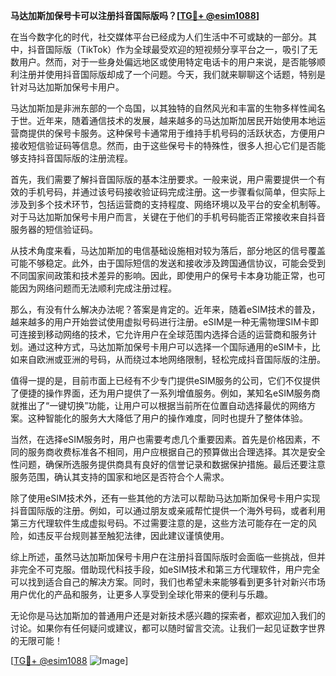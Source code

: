 **马达加斯加保号卡可以注册抖音国际版吗？[[TG💪+ @esim1088](https://t.me/s/esim1088)]**

在当今数字化的时代，社交媒体平台已经成为人们生活中不可或缺的一部分。其中，抖音国际版（TikTok）作为全球最受欢迎的短视频分享平台之一，吸引了无数用户。然而，对于一些身处偏远地区或使用特定电话卡的用户来说，是否能够顺利注册并使用抖音国际版却成了一个问题。今天，我们就来聊聊这个话题，特别是针对马达加斯加保号卡用户。

马达加斯加是非洲东部的一个岛国，以其独特的自然风光和丰富的生物多样性闻名于世。近年来，随着通信技术的发展，越来越多的马达加斯加居民开始使用本地运营商提供的保号卡服务。这种保号卡通常用于维持手机号码的活跃状态，方便用户接收短信验证码等信息。然而，由于这些保号卡的特殊性，很多人担心它们是否能够支持抖音国际版的注册流程。

首先，我们需要了解抖音国际版的基本注册要求。一般来说，用户需要提供一个有效的手机号码，并通过该号码接收验证码完成注册。这一步骤看似简单，但实际上涉及到多个技术环节，包括运营商的支持程度、网络环境以及平台的安全机制等。对于马达加斯加保号卡用户而言，关键在于他们的手机号码能否正常接收来自抖音服务器的短信验证码。

从技术角度来看，马达加斯加的电信基础设施相对较为落后，部分地区的信号覆盖可能不够稳定。此外，由于国际短信的发送和接收涉及跨国通信协议，可能会受到不同国家间政策和技术差异的影响。因此，即使用户的保号卡本身功能正常，也可能因为网络问题而无法顺利完成注册过程。

那么，有没有什么解决办法呢？答案是肯定的。近年来，随着eSIM技术的普及，越来越多的用户开始尝试使用虚拟号码进行注册。eSIM是一种无需物理SIM卡即可连接到移动网络的技术，它允许用户在全球范围内选择合适的运营商和服务计划。通过这种方式，马达加斯加保号卡用户可以选择一个国际通用的eSIM卡，比如来自欧洲或亚洲的号码，从而绕过本地网络限制，轻松完成抖音国际版的注册。

值得一提的是，目前市面上已经有不少专门提供eSIM服务的公司，它们不仅提供了便捷的操作界面，还为用户提供了一系列增值服务。例如，某知名eSIM服务商就推出了“一键切换”功能，让用户可以根据当前所在位置自动选择最优的网络方案。这种智能化的服务大大降低了用户的操作难度，同时也提升了整体体验。

当然，在选择eSIM服务时，用户也需要考虑几个重要因素。首先是价格因素，不同的服务商收费标准各不相同，用户应根据自己的预算做出合理选择。其次是安全性问题，确保所选服务提供商具有良好的信誉记录和数据保护措施。最后还要注意服务范围，确认其支持的国家和地区是否符合个人需求。

除了使用eSIM技术外，还有一些其他的方法可以帮助马达加斯加保号卡用户实现抖音国际版的注册。例如，可以通过朋友或亲戚帮忙提供一个海外号码，或者利用第三方代理软件生成虚拟号码。不过需要注意的是，这些方法可能存在一定的风险，如违反平台规则甚至触犯法律，因此建议谨慎使用。

综上所述，虽然马达加斯加保号卡用户在注册抖音国际版时会面临一些挑战，但并非完全不可克服。借助现代科技手段，如eSIM技术和第三方代理软件，用户完全可以找到适合自己的解决方案。同时，我们也希望未来能够看到更多针对新兴市场用户优化的产品和服务，让更多人享受到全球化带来的便利与乐趣。

无论你是马达加斯加的普通用户还是对新技术感兴趣的探索者，都欢迎加入我们的讨论。如果你有任何疑问或建议，都可以随时留言交流。让我们一起见证数字世界的无限可能！

[[TG💪+ @esim1088](https://t.me/s/esim1088) ![Image](https://i.postimg.cc/4NQfJmqS/Snipaste-2025-05-13-00-14-12.png)]